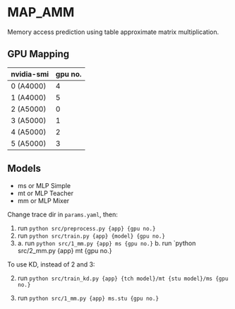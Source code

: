 # MAP_AMM
Memory access prediction using table approximate matrix multiplication.

## GPU Mapping
|nvidia-smi|gpu no.|
|----------|-------|
|0 (A4000) |4      |
|1 (A4000) |5      |
|2 (A5000) |0      |
|3 (A5000) |1      |
|4 (A5000) |2      |
|5 (A5000) |3      |


## Models
- ms or MLP Simple
- mt or MLP Teacher
- mm or MLP Mixer

Change trace dir in `params.yaml`, then:
1. run `python src/preprocess.py {app} {gpu no.}`
2. run `python src/train.py {app} {model} {gpu no.}`
3.  a. run `python src/1_mm.py {app} ms {gpu no.}`
    b. run `python src/2_mm.py {app} mt {gpu no.}

To use KD, instead of 2 and 3:

2. run `python src/train_kd.py {app} {tch model}/mt {stu model}/ms {gpu no.}`

3. run `python src/1_mm.py {app} ms.stu {gpu no.}`
 
